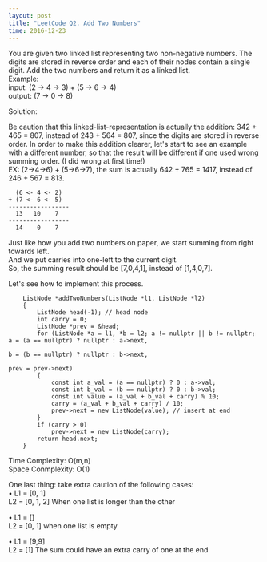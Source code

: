 ```yaml
---
layout: post
title: "LeetCode Q2. Add Two Numbers"
time: 2016-12-23
---
```

You are given two linked list representing two non-negative numbers. The digits are stored in reverse order and each of their nodes contain a single digit. Add the two numbers and return it as a linked list.                          
Example:                                                   
input:     (2 -> 4 -> 3) + (5 -> 6 -> 4)                                                         
output:  (7 -> 0 -> 8)

Solution:                          

Be caution that this linked-list-representation is actually the addition: 342 + 465 = 807, instead of 243 + 564 = 807, since the digits are stored in reverse order. In order to make this addition clearer, let's start to see an example with a different number, so that the result will be different if one used wrong summing order. (I did wrong at first time!)          
EX: (2->4->6) + (5->6->7), the sum is actually 642 + 765 = 1417, instead of 246 + 567 = 813.

      (6 <- 4 <- 2)										
    + (7 <- 6 <- 5)								
    -----------------								
      13   10    7								
    -----------------								
      14    0    7								
	    
Just like how you add two numbers on paper, we start summing from right towards left.              
And we put carries into one-left to the current digit.                   
So, the summing result should be [7,0,4,1], instead of [1,4,0,7].             

Let's see how to implement this process.    

        ListNode *addTwoNumbers(ListNode *l1, ListNode *l2) 
        {
            ListNode head(-1); // head node
            int carry = 0;
            ListNode *prev = &head;
            for (ListNode *a = l1, *b = l2; a != nullptr || b != nullptr; a = (a == nullptr) ? nullptr : a->next,
                                                                          b = (b == nullptr) ? nullptr : b->next,
                                                                              prev = prev->next) 
            {
                const int a_val = (a == nullptr) ? 0 : a->val;
                const int b_val = (b == nullptr) ? 0 : b->val;
                const int value = (a_val + b_val + carry) % 10;
                carry = (a_val + b_val + carry) / 10;
                prev->next = new ListNode(value); // insert at end
            }
            if (carry > 0)
                prev->next = new ListNode(carry);
            return head.next;
        }  

Time Complexity:   O(m,n)								
Space Conmplexity: O(1)		

One last thing: take extra caution of the following cases:				
•	L1 = [0, 1]				
	L2 = [0, 1, 2]		When one list is longer than the other	
	
•	L1 = []							
	L2 = [0, 1]		when one list is empty		
	
•	L1 = [9,9]							
	L2 = [1]		The sum could have an extra carry of one at the end			
